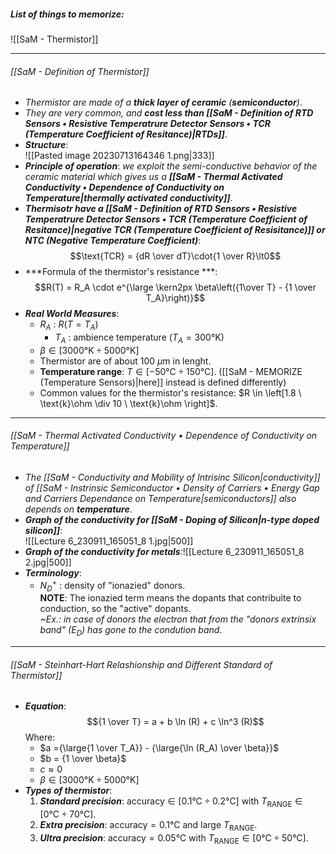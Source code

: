 ##### List of things to memorize:
![[SaM - Thermistor]]

---
###### [[SaM - Definition of Thermistor]]
- _Thermistor are made of a **thick layer of ceramic** (**semiconductor**)_.
- _They are very common, and **cost less than [[SaM - Definition of RTD Sensors • Resistive Temperatrure Detector Sensors • TCR (Temperature Coefficient of Resitance)|RTDs]]**_.
- ***Structure***:<br>![[Pasted image 20230713164346 1.png|333]]
- ***Principle of operation***: _we exploit the semi-conductive behavior of the ceramic material which gives us a **[[SaM - Thermal Activated Conductivity • Dependence of Conductivity on Temperature|thermally activated conductivity]]**_.
- ***Thermisotr have a [[SaM - Definition of RTD Sensors • Resistive Temperatrure Detector Sensors • TCR (Temperature Coefficient of Resitance)|negative TCR (Temperature Coefficient of Resisitance)]] or NTC (Negative Temperature Coefficient)***:$$\text{TCR} = {dR \over dT}\cdot{1 \over R}\lt0$$
- ***Formula of the thermistor's resistance ***:$$R(T) = R_A \cdot e^{\large \kern2px \beta\left({1\over T} - {1 \over T_A}\right)}$$
- ***Real World Measures***:
	- $R_A$ : $R(T = T_A)$
		- $T_A$ : ambience temperature $\left(T_A = 300 °\text{K}\right)$
	- $\beta \in \left[3000 °\text{K} \div 5000 °\text{K} \right]$
	- Thermistor are of about $100 \ \mu\text{m}$ in lenght.
	- **Temperature range**: $T \in \left[-50 °\text{C} \div 150 °\text{C} \right]$. ([[SaM - MEMORIZE (Temperature Sensors)|here]] instead is defined differently)
	- Common values for the thermistor's resistance: $R \in \left[1.8 \ \text{k}\ohm \div 10 \ \text{k}\ohm \right]$.

---
###### [[SaM - Thermal Activated Conductivity • Dependence of Conductivity on Temperature]]
- _The [[SaM - Conductivity and Mobility of Intrisinc Silicon|conductivity]] of [[SaM - Instrinsic Semiconductor • Density of Carriers • Energy Gap and Carriers Dependance on Temperature|semiconductors]] also depends on **temperature**_.
- ***Graph of the conductivity for [[SaM - Doping of Silicon|n-type doped silicon]]***:<br>![[Lecture 6_230911_165051_8 1.jpg|500]]
- ***Graph of the conductivity for metals***:![[Lecture 6_230911_165051_8 2.jpg|500]]
- ***Terminology***:
	- $N_D^{+}$ : density of "ionazied" donors.<br>**NOTE**: The ionazied term means the dopants that contribuite to conduction, so the "active" dopants.<br>*~Ex.: in case of donors the electron that from the "donors extrinsix band" ($E_D$) has gone to the condution band*.

---
###### [[SaM - Steinhart-Hart Relashionship and Different Standard of Thermistor]]
- ***Equation***:$${1 \over T} = a + b \ln (R) + c \ln^3 (R)$$Where:
	- $a ={\large{1 \over T_A}} - {\large{\ln (R_A) \over \beta}}$
	- $b = {1 \over \beta}$
	- $c \approx 0$
	- $\beta \in \left[3000 °\text{K} \div 5000 °\text{K} \right]$
- ***Types of thermistor***:
	1. ***Standard precision***: $\text{accuracy} \in [0.1 °\text{C} \div 0.2 °\text{C}]$ with $T_{\text{RANGE}} \in [0 °\text{C} \div 70 °\text{C}]$.
	2. ***Extra precision***: $\text{accuracy} = 0.1 °\text{C}$ and large $T_{\text{RANGE}}$.
	3. ***Ultra precision***: $\text{accuracy} = 0.05 °\text{C}$ with $T_{\text{RANGE}} \in [0 °\text{C} \div 50 °\text{C}]$.
